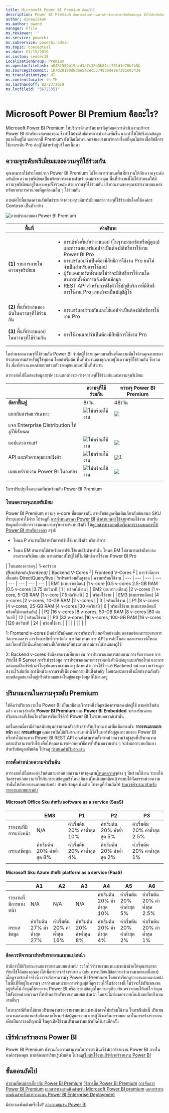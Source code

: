 ```yaml
---
title: Microsoft Power BI Premium คืออะไร?
description: Power BI Premium คือความสามารถเฉพาะสำหรับองค์กรหรือทีมของคุณ ซึ่งให้ประสิทธิภาพการทำงานเพิ่มขึ้นและปริมาณข้อมูลขนาดใหญ่ขึ้น โดยที่คุณไม่จำเป็นต้องซื้อสิทธิ์การใช้งานต่อผู้ใช้
author: minewiskan
ms.author: owend
manager: kfile
ms.reviewer: ''
ms.service: powerbi
ms.subservice: powerbi-admin
ms.topic: conceptual
ms.date: 01/15/2019
ms.custom: seodec18
LocalizationGroup: Premium
ms.openlocfilehash: a048f589b19acd1a7c38a5b81cf781d1e76b7b5b
ms.sourcegitcommit: 187d20180d9bae5a2ec53748cede9e7301e0343e
ms.translationtype: HT
ms.contentlocale: th-TH
ms.lasthandoff: 02/23/2019
ms.locfileid: "56725351"
---
```

# <a name="what-is-microsoft-power-bi-premium"></a>Microsoft Power BI Premium คืออะไร?

Microsoft Power BI Premium ให้บริการด้านทรัพยากรที่อุทิศแด่การดำเนินงานบริการ Power BI สำหรับองค์กรของคุณ ซึ่งทำให้ประสิทธิภาพการทำงานเพิ่มขึ้น และทำให้ใช้ปริมาณข้อมูลขนาดใหญ่ได้ นอกจากนี้ Premium ยังเปิดเนื้อหาแจกจ่ายอย่างแพร่หลายโดยที่คุณไม่ต้องซื้อสิทธิ์การใช้งานระดับ Pro ต่อผู้ใช้สำหรับผู้บริโภคเนื้อหา  

## <a name="premium-capacity-and-shared-capacity"></a>ความจุระดับพรีเมี่ยมและความจุที่ใช้ร่วมกัน

คุณสามารถใช้ประโยชน์จาก Power BI Premium ได้โดยการกำหนดพื้นที่ทำงานให้กับ*ความจุระดับพรีเมี่ยม* ความจุพรีเมียมเป็นทรัพยากรเฉพาะสำหรับองค์กรของคุณ พื้นที่ทำงานที่ไม่ได้กำหนดให้มีความจุพรีเมียมอยู่ใน*ความจุที่ใช้ร่วมกัน* ด้วยความจุที่ใช้ร่วมกัน ปริมาณงานของคุณจะทำงานบนแหล่งทรัพยากรการคำนวณที่ลูกค้าคนอื่น ๆ ใช้ร่วมกัน

ภาพต่อไปนี้แสดงความสัมพันธ์ระหว่างความจุระดับพรีเมียมและความจุที่ใช้ร่วมกันโดยใช้องค์กร Contoso เป็นตัวอย่าง

![ภาพประกอบของ Power BI Premium](media/service-premium/premium-chart.png)

| พื้นที่ | คำอธิบาย |
| --- | --- |
| **(1)** รายการภายในความจุพรีเมียม | <ul><li>การเข้าถึงพื้นที่ทำงานแอป (ในฐานะสมาชิกหรือผู้ดูแล) และการเผยแพร่แอปจำเป็นต้องมีสิทธิ์การใช้งาน Power BI Pro<li>การแชร์แอปจำเป็นต้องมีสิทธิ์การใช้งาน Pro แต่ไม่จำเป็นสำหรับการใช้แอป<li>ผู้รับแดชบอร์ดทั้งหมดไม่ว่าจะมีสิทธิ์การใช้งานใด สามารถตั้งค่าการแจ้งเตือนข้อมูล<li>REST API สำหรับการฝังตัวใช้บัญชีบริการที่มีสิทธิ์การใช้งาน Pro แทนที่จะเป็นบัญชีผู้ใช้</ul> |
| **(2)** พื้นที่ทำงานของฉันในความจุที่ใช้ร่วมกัน | <ul><li>การแชร์แอปร่วมกันและใช้แอปจำเป็นต้องมีสิทธิ์การใช้งาน Pro</ul> |
| **(3)** พื้นที่ทำงานแอปในความจุที่ใช้ร่วมกัน | <ul><li>การใช้งานแอปจำเป็นต้องมีสิทธิ์การใช้งาน Pro</ul>|
| | |

ในส่วนของความจุที่ใช้ร่วมกัน Power BI จำกัดผู้ใช้รายบุคคลมากขึ้นเพื่อความมั่นใจด้านคุณภาพของประสบการณ์สำหรับผู้ใช้ทุกคน โดยค่าเริ่มต้น พื้นที่ทำงานของคุณจะอยู่ในความจุที่ใช้ร่วมกัน ซึ่งรวมถึง *พื้นที่ทำงานของฉัน*แบบส่วนตัวของคุณและแอปพื้นที่ทำงาน

ตารางต่อไปนี้แสดงข้อมูลสรุปความแตกต่างระหว่างความจุที่ใช้ร่วมกันและความจุพรีเมียม:

|  | ความจุที่ใช้ร่วมกัน | ความจุ Power BI Premium |
| --- | --- | --- |
| **อัตราฟื้นฟู** |8/วัน |48/วัน |
| แยกกับฮาร์ดแวร์เฉพาะ |![ไม่พร้อมใช้งาน](media/service-premium/not-available.png) |![](media/service-premium/available.png) |
| แจก Enterprise Distribution ให้*ผู้ใช้ทั้งหมด* | | |
| แอปและการแชร์ |![ไม่พร้อมใช้งาน](media/service-premium/not-available.png) |![](media/service-premium/available.png) |
| API และตัวควบคุมแบบฝังตัว |![ไม่พร้อมใช้งาน](media/service-premium/not-available.png) |![](media/service-premium/available.png)<sup>[1](#fnt1)</sup> |
| เผยแพร่รายงาน Power BI ในองค์กร |![ไม่พร้อมใช้งาน](media/service-premium/not-available.png) |![](media/service-premium/available.png) |
| | | |

<a name="fnt1">1</a>การปรับปรุงในอนาคตที่มาพร้อมกับ Power BI Premium



### <a name="premium-capacity-nodes"></a>โหนดความจุแบบพรีเมียม

Power BI Premium ความจุ v-core ที่แตกต่างกัน สำหรับข้อมูลเพิ่มเติมเกี่ยวกับข้อเสนอ SKU ที่ระบุและค่าใช้จ่าย โปรดดูที่ [การกำหนดราคา Power BI](https://powerbi.microsoft.com/pricing/) [ตัวคำนวนค่าใช้จ่าย](https://powerbi.microsoft.com/calculator/)พร้อมใช้งาน สำหรับข้อมูลเกี่ยวกับการวางแผนความจุวิเคราะห์แบบฝังตัว ให้ดู[อกสารทางเทคนิคเรื่องการวางแผนการใช้ Power BI สำหรับองค์กร](https://aka.ms/pbienterprisedeploy) สรุป:

* โหนด P สามารถใช้สำหรับการปรับใช้แบบฝังตัว หรือบริการ

* โหนด EM สามารถใช้สำหรับการปรับใช้แบบฝังตัวเท่านั้น โหนด EM ไม่สามารถเข้าถึงความสามารถพรีเมียม เช่น การแชร์แอปให้ผู้ใช้ที่ไม่มีสิทธิ์การใช้งาน Power BI Pro

| โหนดของความจุ | วี-คอร์รวม<br/>*(Backend+frontend)*  | Backend V-Cores <sup>[1](#fn1)</sup> | Frontend V-Cores <sup>[2](#fn2)</sup> | การจำกัดการเชื่อมต่อ DirectQuery/live | รีเฟรชพร้อมกันสูงสุด |  ความพร้อมใช้งาน
| --- | --- | --- | --- | --- | --- | --- | --- |
| EM1 (แบบรายเดือน) |1 v-core |0.5 v-cores 2.5-GB RAM |0.5 v-cores |3.75 ต่อวินาที |  1 | พร้อมใช้งาน |
| EM2 (แบบรายเดือน) |2 v-cores |1 v-core, 5-GB RAM |1 v-core |7.5 ต่อวินาที |  2 | พร้อมใช้งาน |
| EM3 (แบบรายเดือน) |4 v-cores |2 v-cores, 10-GB RAM |2 v-cores | | 3 |  พร้อมใช้งาน |
| P1 |8 v-cores |4 v-cores, 25-GB RAM |4 v-cores |30 ต่อวินาที | 6 | พร้อมใช้งาน (แบบรายเดือนก็พร้อมใช้งานเช่นกัน) |
| P2 |16 v-cores |8 v-cores, 50-GB RAM |8 v-cores |60 ต่อวินาที | 12 | พร้อมใช้งาน |
| P3 |32 v-cores |16 v-cores, 100-GB RAM |16 v-cores |120 ต่อวินาที | 24 | พร้อมใช้งาน |
| | | | | | | |

<a name="fn1">1</a>: Frontend v-cores มีหน้าที่รับผิดชอบการบริการเว็บ ยกตัวอย่างเช่น แดชบอร์ดและรายงานการจัดการเอกสาร การจัดการสิทธิ์การเข้าถึง การจัดกำหนดการ API การอัปโหลด และการดาวน์โหลด และโดยทั่วไปนั้นเพื่อทุกอย่างที่เกี่ยวข้องกับประสบการณ์การใช้งานของผู้ใช้ 

<a name="fn2">2</a>: Backend v-cores รับผิดชอบงานที่ยาก เช่น การประมวลผลการสอบถาม การจัดการแคช การเรียกใช้ R Server การรีเฟรชข้อมูล การประมวลผลภาษาธรรมชาติ ตัวดึงข้อมูลแบบเรียลไทม์ และการแสดงผลฝั่งเซิร์ฟเวอร์ในรูปแบบรายงานและรูปภาพ ด้วยการใช้วี-คอร์ Backend หน่วยความจำจะถูกสงวนไว้เช่นกัน การมีหน่วยความจำที่เพียงพอกลายเป็นสิ่งสำคัญ โดยเฉพาะอย่างยิ่งเมื่อทำงานกับตัวแบบข้อมูลขนาดใหญ่หรือตัวเลขขนาดใหญ่ของชุดข้อมูลที่ใช้งานอยู่

## <a name="workloads-in-premium-capacity"></a>ปริมาณงานในความจุระดับ Premium

ให้คิดว่าปริมาณงานใน Power BI เป็นเสมือนบริการหนึ่งที่คุณต้องการแสดงต่อผู้ใช้ ตามค่าเริ่มต้นแล้ว ความจุสำหรับ **Power BI Premium** และ **Power BI Embedded** จะรองรับเฉพาะปริมาณงานที่เชื่อมโยงกับการเรียกใช้คิวรี Power BI ในระบบคลาวด์เท่านั้น

แต่ในตอนนี้เรามีส่วนสนับสนุนการแสดงตัวอย่างสำหรับปริมาณงานเพิ่มเติมสองตัว: **รายงานแบบแบ่งหน้า** และ **กระแสข้อมูล** คุณอาจเปิดใช้ปริมาณงานเหล่านี้ได้ในพอร์ทัลผู้ดูแลระบบของ Power BI หรือทำได้ผ่านทาง Power BI REST API คุณยังสามารถตั้งค่าหน่วยความจำสูงสุดที่ปริมาณงานแต่ละตัวสามารถรับได้ เพื่อให้คุณสามารถควบคุมวิธีการที่ปริมาณงานต่าง ๆ จะส่งผลกระทบกันเอง สำหรับข้อมูลเพิ่มเติม โปรดดู [กำหนดค่าปริมาณงาน](service-admin-premium-manage.md#configure-workloads)

### <a name="default-memory-settings"></a>การตั้งค่าหน่วยความจำเริ่มต้น

ตารางต่อไปนี้แสดงค่าเริ่มต้นและค่าหน่วยความจำต่ำสุดตาม[โหนดความจุ](#premium-capacity-nodes)ต่าง ๆ ที่พร้อมใช้งาน ระบบได้จัดสรรหน่วยความจำให้กับกระแสข้อมูลเชิงไดนามิก แต่ในเชิงสแตติกแล้วระบบได้จัดสรรหน่วยความจำนั้นให้กับรายงานแบบแบ่งหน้า สำหรับข้อมูลเพิ่มเติม โปรดดูที่ส่วนถัดไป [ข้อควรพิจารณาสำหรับรายงานแบบแบ่งหน้า](#considerations-for-paginated-reports)

#### <a name="microsoft-office-skus-for-software-as-a-service-saas-scenarios"></a>Microsoft Office Sku สำหรับ software as a service (SaaS)

|                     | EM3                      | P1                       | P2                      | P3                       |
|---------------------|--------------------------|--------------------------|-------------------------|--------------------------|
| รายงานที่มีการแบ่งหน้า | N/A | ค่าเริ่มต้น 20% ค่าต่ำสุด 10% | ค่าเริ่มต้น 20% ค่าต่ำสุด 5% | ค่าเริ่มต้น 20% ค่าต่ำสุด 2.5% |
| กระแสข้อมูล | ค่าเริ่มต้น 20% ค่าต่ำสุด 8%  | ค่าเริ่มต้น 20% ค่าต่ำสุด 4%  | ค่าเริ่มต้น 20% ค่าต่ำสุด 2% | ค่าเริ่มต้น 20% ค่าต่ำสุด 1%  |
| | | | | |

#### <a name="microsoft-azure-skus-for-platform-as-a-service-paas-scenarios"></a>Microsoft Sku Azure สำหรับ platform as a service (PaaS)

|                  | A1                       | A2                       | A3                      | A4                       | A5                      | A6                        |
|-------------------|--------------------------|--------------------------|-------------------------|--------------------------|-------------------------|---------------------------|
| รายงานที่มีการแบ่งหน้า | N/A                      | N/A                      | N/A                     | ค่าเริ่มต้น 20% ค่าต่ำสุด 10% | ค่าเริ่มต้น 20% ค่าต่ำสุด 5% | ค่าเริ่มต้น 20% ค่าต่ำสุด 2.5% |
| กระแสข้อมูล         | ค่าเริ่มต้น 27% ค่าต่ำสุด 27% | ค่าเริ่มต้น 20% ค่าต่ำสุด 16% | ค่าเริ่มต้น 20% ค่าต่ำสุด 8% | ค่าเริ่มต้น 20% ค่าต่ำสุด 4%  | ค่าเริ่มต้น 20% ค่าต่ำสุด 2% | ค่าเริ่มต้น 20% ค่าต่ำสุด 1%   |

### <a name="considerations-for-paginated-reports"></a>ข้อควรพิจารณาสำหรับรายงานแบบแบ่งหน้า

ถ้ามีการใช้ปริมาณงานของรายงานแบบแบ่งหน้า ระลึกไว้ว่ารายงานแบบแบ่งหน้าช่วยให้คุณสามารถเรียกใช้โค้ดของคุณเองได้เมื่อทำการสร้างรายงาน (เช่น การเปลี่ยนสีข้อความจำนวนมากตามเนื้อหา) เมื่อดูจากข้อเท็จจริงนี้ เราจะรักษาความจุ Power BI Premium โดยการเรียกดูรายงานแบบแบ่งหน้าในพื้นที่ที่อยู่ในความจุ เรากำหนดหน่วยความจำสูงสุดที่คุณระบุไว้ในช่องว่างนี้ ไม่ว่าจะใช้ปริมาณงานอยู่หรือไม่ ถ้าคุณใช้รายงาน Power BI หรือกระแสข้อมูลในความจุเดียวกัน ตรวจสอบให้แน่ใจว่าคุณได้ตั้งค่าหน่วยความจำให้ต่ำพอสำหรับรายงานแบบแบ่งหน้า โดยจะไม่ส่งผลกระทบในเชิงลบกับปริมาณงานอื่นๆ

ในบางกรณีที่หาได้ยาก ปริมาณงานของรายงานแบบแบ่งหน้าอาจไม่พร้อมใช้งาน ในกรณีเช่นนี้ ปริมาณงานจะแสดงสถานะข้อผิดพลาดในพอร์ทัลผู้ดูแลระบบ และผู้ใช้จะเห็นการหมดเวลาในการสร้างรายงาน เพื่อเป็นการลดปัญหานี้ ให้คุณปิดใช้งานปริมาณงานแล้วเปิดใช้งานอีกครั้ง

## <a name="power-bi-report-server"></a>เซิร์ฟเวอร์รายงาน Power BI

Power BI Premium ยังรวมถึงความสามารถในการดำเนินเซิร์ฟเวอร์รายงาน Power BI ภายในองค์กรของคุณ หากต้องการเรียนรู้เพิ่มเติม โปรดดู[เริ่มต้นใช้งานเซิร์ฟเวอร์รายงาน Power BI](report-server/get-started.md)

## <a name="next-steps"></a>ขั้นตอนถัดไป

[คำถามที่พบบ่อยเกี่ยวกับ Power BI Premium](service-premium-faq.md)
[วิธีการซื้อ Power BI Premium](service-admin-premium-purchase.md)
[การจัดการ Power BI Premium](service-admin-premium-manage.md)
[เอกสารทางเทคนิคสำหรับ Microsoft Power BI premium](https://aka.ms/pbipremiumwhitepaper)
[เอกสารทางเทคนิคสำหรับการวางแผน Power BI Enterprise Deployment](https://aka.ms/pbienterprisedeploy)

มีคำถามเพิ่มเติมหรือไม่? [ลองถามชุมชน Power BI](https://community.powerbi.com/)
